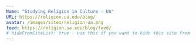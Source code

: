 ```yaml
---
Name: "Studying Religion in Culture - UA"
URL: https://religion.ua.edu/blog/
avatar: /images/sites/religion-ua.png
feed: https://religion.ua.edu/blog/feed/
# hideFromSiteList: true - use this if you want to hide this site from the list of sites on this page: https://eleventy-m10y.lkmt.us/sites/
---
```

